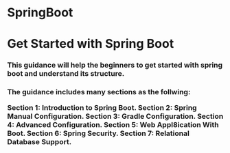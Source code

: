 # SpringBoot

<h1> Get Started with Spring Boot </h1>

<h3> This guidance will help the beginners to get started with spring boot and understand its structure. <h3/>

The guidance includes many sections as the follwing:

Section 1: Introduction to Spring Boot.
Section 2: Spring Manual Configuration.
Section 3: Gradle Configuration.
Section 4: Advanced Configuration.
Section 5: Web Appl8ication With Boot.
Section 6: Spring Security.
Section 7: Relational Database Support.



